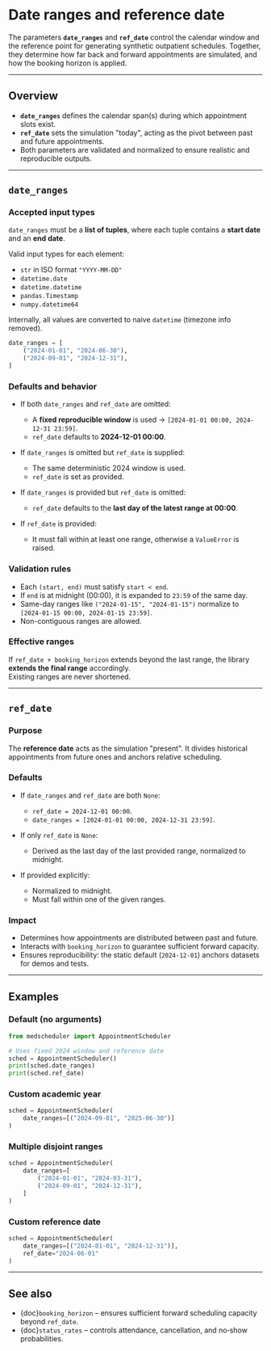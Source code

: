 # Date ranges and reference date

The parameters **`date_ranges`** and **`ref_date`** control the calendar window and the reference point
for generating synthetic outpatient schedules. Together, they determine how far back and forward
appointments are simulated, and how the booking horizon is applied.

---

## Overview

- **`date_ranges`** defines the calendar span(s) during which appointment slots exist.  
- **`ref_date`** sets the simulation "today", acting as the pivot between past and future appointments.  
- Both parameters are validated and normalized to ensure realistic and reproducible outputs.

---

## `date_ranges`

### Accepted input types

`date_ranges` must be a **list of tuples**, where each tuple contains a **start date** and an **end date**.

Valid input types for each element:  
- `str` in ISO format `"YYYY-MM-DD"`  
- `datetime.date`  
- `datetime.datetime`  
- `pandas.Timestamp`  
- `numpy.datetime64`  

Internally, all values are converted to naive `datetime` (timezone info removed).

```python
date_ranges = [
    ("2024-01-01", "2024-06-30"),
    ("2024-09-01", "2024-12-31"),
]
```

### Defaults and behavior

- If both `date_ranges` and `ref_date` are omitted:  
  - A **fixed reproducible window** is used → `[2024-01-01 00:00, 2024-12-31 23:59]`.  
  - `ref_date` defaults to **2024-12-01 00:00**.  

- If `date_ranges` is omitted but `ref_date` is supplied:  
  - The same deterministic 2024 window is used.  
  - `ref_date` is set as provided.  

- If `date_ranges` is provided but `ref_date` is omitted:  
  - `ref_date` defaults to the **last day of the latest range at 00:00**.  

- If `ref_date` is provided:  
  - It must fall within at least one range, otherwise a `ValueError` is raised.

### Validation rules

- Each `(start, end)` must satisfy `start < end`.  
- If `end` is at midnight (00:00), it is expanded to `23:59` of the same day.  
- Same-day ranges like `("2024-01-15", "2024-01-15")` normalize to `[2024-01-15 00:00, 2024-01-15 23:59]`.  
- Non-contiguous ranges are allowed.  

### Effective ranges

If `ref_date + booking_horizon` extends beyond the last range, the library **extends the final range** accordingly.  
Existing ranges are never shortened.

---

## `ref_date`

### Purpose

The **reference date** acts as the simulation "present". It divides historical appointments from future ones and anchors relative scheduling.

### Defaults

- If `date_ranges` and `ref_date` are both `None`:  
  - `ref_date = 2024-12-01 00:00`.  
  - `date_ranges = [2024-01-01 00:00, 2024-12-31 23:59]`.  

- If only `ref_date` is `None`:  
  - Derived as the last day of the last provided range, normalized to midnight.  

- If provided explicitly:  
  - Normalized to midnight.  
  - Must fall within one of the given ranges.  

### Impact

- Determines how appointments are distributed between past and future.  
- Interacts with `booking_horizon` to guarantee sufficient forward capacity.  
- Ensures reproducibility: the static default (`2024-12-01`) anchors datasets for demos and tests.

---

## Examples

### Default (no arguments)

```python
from medscheduler import AppointmentScheduler

# Uses fixed 2024 window and reference date
sched = AppointmentScheduler()
print(sched.date_ranges)
print(sched.ref_date)
```

### Custom academic year

```python
sched = AppointmentScheduler(
    date_ranges=[("2024-09-01", "2025-06-30")]
)
```

### Multiple disjoint ranges

```python
sched = AppointmentScheduler(
    date_ranges=[
        ("2024-01-01", "2024-03-31"),
        ("2024-09-01", "2024-12-31"),
    ]
)
```

### Custom reference date

```python
sched = AppointmentScheduler(
    date_ranges=[("2024-01-01", "2024-12-31")],
    ref_date="2024-06-01"
)
```

---

## See also

- {doc}`booking_horizon` – ensures sufficient forward scheduling capacity beyond `ref_date`.  
- {doc}`status_rates` – controls attendance, cancellation, and no‑show probabilities.  
